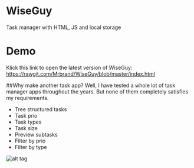 # WiseGuy
Task manager with HTML, JS and local storage

# Demo 
Klick this link to open the latest version of WiseGuy:
https://rawgit.com/Mrbrand/WiseGuy/blob/master/index.html

##Why make another task app?
Well, I have tested a whole lot of task manager apps throughout the years. 
But none of them completely satisfies my requirements. 
* Tree structured tasks
* Task prio
* Task types
* Task size
* Preview subtasks
* Filter by prio
* Filter by type

![alt tag](https://raw.github.com/Mrbrand/WiseGuy/master/img/screenshot.png)
